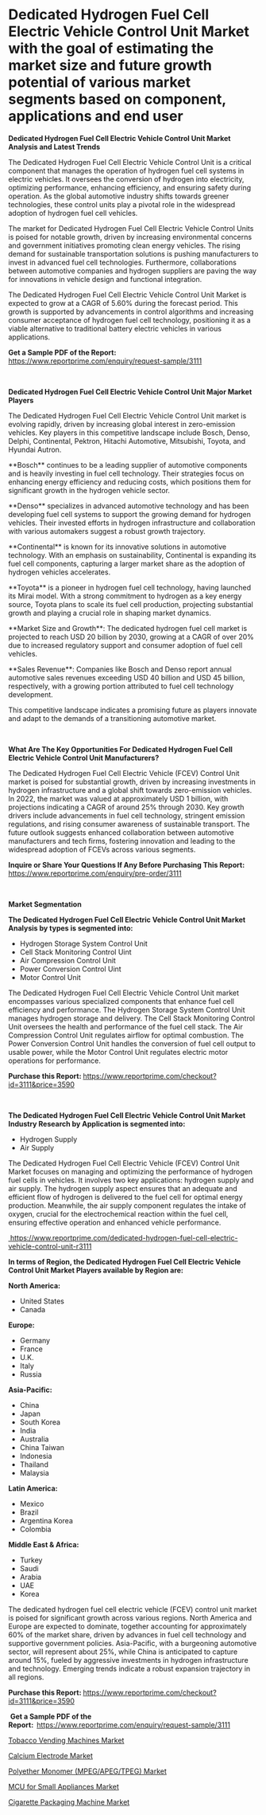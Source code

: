 <p><h1>Dedicated Hydrogen Fuel Cell Electric Vehicle Control Unit Market with the goal of estimating the market size and future growth potential of various market segments based on component, applications and end user</h1></p><p><strong>Dedicated Hydrogen Fuel Cell Electric Vehicle Control Unit Market Analysis and Latest Trends</strong></p>
<p><p>The Dedicated Hydrogen Fuel Cell Electric Vehicle Control Unit is a critical component that manages the operation of hydrogen fuel cell systems in electric vehicles. It oversees the conversion of hydrogen into electricity, optimizing performance, enhancing efficiency, and ensuring safety during operation. As the global automotive industry shifts towards greener technologies, these control units play a pivotal role in the widespread adoption of hydrogen fuel cell vehicles.</p><p>The market for Dedicated Hydrogen Fuel Cell Electric Vehicle Control Units is poised for notable growth, driven by increasing environmental concerns and government initiatives promoting clean energy vehicles. The rising demand for sustainable transportation solutions is pushing manufacturers to invest in advanced fuel cell technologies. Furthermore, collaborations between automotive companies and hydrogen suppliers are paving the way for innovations in vehicle design and functional integration.</p><p>The Dedicated Hydrogen Fuel Cell Electric Vehicle Control Unit Market is expected to grow at a CAGR of 5.60% during the forecast period. This growth is supported by advancements in control algorithms and increasing consumer acceptance of hydrogen fuel cell technology, positioning it as a viable alternative to traditional battery electric vehicles in various applications.</p></p>
<p><strong>Get a Sample PDF of the Report:&nbsp;</strong> <a href="https://www.reportprime.com/enquiry/request-sample/3111?utm_campaign=62&utm_medium=2&utm_source=Github&utm_content=ia&utm_term=18102024&utm_id=dedicated-hydrogen-fuel-cell-electric-vehicle-control-unit">https://www.reportprime.com/enquiry/request-sample/3111</a></p>
<p>&nbsp;</p>
<p><strong>Dedicated Hydrogen Fuel Cell Electric Vehicle Control Unit Major Market Players</strong></p>
<p><p>The Dedicated Hydrogen Fuel Cell Electric Vehicle Control Unit market is evolving rapidly, driven by increasing global interest in zero-emission vehicles. Key players in this competitive landscape include Bosch, Denso, Delphi, Continental, Pektron, Hitachi Automotive, Mitsubishi, Toyota, and Hyundai Autron.</p><p>**Bosch** continues to be a leading supplier of automotive components and is heavily investing in fuel cell technology. Their strategies focus on enhancing energy efficiency and reducing costs, which positions them for significant growth in the hydrogen vehicle sector.</p><p>**Denso** specializes in advanced automotive technology and has been developing fuel cell systems to support the growing demand for hydrogen vehicles. Their invested efforts in hydrogen infrastructure and collaboration with various automakers suggest a robust growth trajectory.</p><p>**Continental** is known for its innovative solutions in automotive technology. With an emphasis on sustainability, Continental is expanding its fuel cell components, capturing a larger market share as the adoption of hydrogen vehicles accelerates.</p><p>**Toyota** is a pioneer in hydrogen fuel cell technology, having launched its Mirai model. With a strong commitment to hydrogen as a key energy source, Toyota plans to scale its fuel cell production, projecting substantial growth and playing a crucial role in shaping market dynamics.</p><p>**Market Size and Growth**: The dedicated hydrogen fuel cell market is projected to reach USD 20 billion by 2030, growing at a CAGR of over 20% due to increased regulatory support and consumer adoption of fuel cell vehicles.</p><p>**Sales Revenue**: Companies like Bosch and Denso report annual automotive sales revenues exceeding USD 40 billion and USD 45 billion, respectively, with a growing portion attributed to fuel cell technology development.</p><p>This competitive landscape indicates a promising future as players innovate and adapt to the demands of a transitioning automotive market.</p></p>
<p>&nbsp;</p>
<p><strong>What Are The Key Opportunities For Dedicated Hydrogen Fuel Cell Electric Vehicle Control Unit Manufacturers?</strong></p>
<p><p>The Dedicated Hydrogen Fuel Cell Electric Vehicle (FCEV) Control Unit market is poised for substantial growth, driven by increasing investments in hydrogen infrastructure and a global shift towards zero-emission vehicles. In 2022, the market was valued at approximately USD 1 billion, with projections indicating a CAGR of around 25% through 2030. Key growth drivers include advancements in fuel cell technology, stringent emission regulations, and rising consumer awareness of sustainable transport. The future outlook suggests enhanced collaboration between automotive manufacturers and tech firms, fostering innovation and leading to the widespread adoption of FCEVs across various segments.</p></p>
<p><strong>Inquire or Share Your Questions If Any Before Purchasing This Report:</strong> <a href="https://www.reportprime.com/enquiry/pre-order/3111?utm_campaign=62&utm_medium=2&utm_source=Github&utm_content=ia&utm_term=18102024&utm_id=dedicated-hydrogen-fuel-cell-electric-vehicle-control-unit">https://www.reportprime.com/enquiry/pre-order/3111</a></p>
<p>&nbsp;</p>
<p><strong>Market Segmentation</strong></p>
<p><strong>The Dedicated Hydrogen Fuel Cell Electric Vehicle Control Unit Market Analysis by types is segmented into:</strong></p>
<p><ul><li>Hydrogen Storage System Control Unit</li><li>Cell Stack Monitoring Control Uint</li><li>Air Compression Control Unit</li><li>Power Conversion Control Uint</li><li>Motor Control Unit</li></ul></p>
<p><p>The Dedicated Hydrogen Fuel Cell Electric Vehicle Control Unit market encompasses various specialized components that enhance fuel cell efficiency and performance. The Hydrogen Storage System Control Unit manages hydrogen storage and delivery. The Cell Stack Monitoring Control Unit oversees the health and performance of the fuel cell stack. The Air Compression Control Unit regulates airflow for optimal combustion. The Power Conversion Control Unit handles the conversion of fuel cell output to usable power, while the Motor Control Unit regulates electric motor operations for performance.</p></p>
<p><strong>Purchase this Report:&nbsp;</strong><a href="https://www.reportprime.com/checkout?id=3111&price=3590&utm_campaign=62&utm_medium=2&utm_source=Github&utm_content=ia&utm_term=18102024&utm_id=dedicated-hydrogen-fuel-cell-electric-vehicle-control-unit">https://www.reportprime.com/checkout?id=3111&price=3590</a></p>
<p>&nbsp;</p>
<p><strong>The Dedicated Hydrogen Fuel Cell Electric Vehicle Control Unit Market Industry Research by Application is segmented into:</strong></p>
<p><ul><li>Hydrogen Supply</li><li>Air Supply</li></ul></p>
<p><p>The Dedicated Hydrogen Fuel Cell Electric Vehicle (FCEV) Control Unit Market focuses on managing and optimizing the performance of hydrogen fuel cells in vehicles. It involves two key applications: hydrogen supply and air supply. The hydrogen supply aspect ensures that an adequate and efficient flow of hydrogen is delivered to the fuel cell for optimal energy production. Meanwhile, the air supply component regulates the intake of oxygen, crucial for the electrochemical reaction within the fuel cell, ensuring effective operation and enhanced vehicle performance.</p></p>
<p><a href="https://www.reportprime.com/dedicated-hydrogen-fuel-cell-electric-vehicle-control-unit-r3111?utm_campaign=62&utm_medium=2&utm_source=Github&utm_content=ia&utm_term=18102024&utm_id=dedicated-hydrogen-fuel-cell-electric-vehicle-control-unit">&nbsp;https://www.reportprime.com/dedicated-hydrogen-fuel-cell-electric-vehicle-control-unit-r3111</a></p>
<p><strong>In terms of Region, the Dedicated Hydrogen Fuel Cell Electric Vehicle Control Unit Market Players available by Region are:</strong></p>
<p>
    <p> <strong> North America: </strong>
        <ul>
            <li>United States</li>
            <li>Canada</li>
        </ul>
        </p> 
    <p> <strong> Europe: </strong>
        <ul>
            <li>Germany</li>
            <li>France</li>
            <li>U.K.</li>
            <li>Italy</li>
            <li>Russia</li>
        </ul>
        </p> 
    <p> <strong> Asia-Pacific: </strong>
        <ul>
            <li>China</li>
            <li>Japan</li>
            <li>South Korea</li>
            <li>India</li>
            <li>Australia</li>
            <li>China Taiwan</li>
            <li>Indonesia</li>
            <li>Thailand</li>
            <li>Malaysia</li>
        </ul>
        </p> 
    <p> <strong> Latin America: </strong>
        <ul>
            <li>Mexico</li>
            <li>Brazil</li>
            <li>Argentina Korea</li>
            <li>Colombia</li>
        </ul>
        </p> 
    <p> <strong> Middle East & Africa: </strong>
        <ul>
            <li>Turkey</li>
            <li>Saudi</li>
            <li>Arabia</li>
            <li>UAE</li>
            <li>Korea</li>
        </ul>
    </p>
    </p>
<p><p>The dedicated hydrogen fuel cell electric vehicle (FCEV) control unit market is poised for significant growth across various regions. North America and Europe are expected to dominate, together accounting for approximately 60% of the market share, driven by advances in fuel cell technology and supportive government policies. Asia-Pacific, with a burgeoning automotive sector, will represent about 25%, while China is anticipated to capture around 15%, fueled by aggressive investments in hydrogen infrastructure and technology. Emerging trends indicate a robust expansion trajectory in all regions.</p></p>
<p><strong>Purchase this Report: </strong><a href="https://www.reportprime.com/checkout?id=3111&price=3590&utm_campaign=62&utm_medium=2&utm_source=Github&utm_content=ia&utm_term=18102024&utm_id=dedicated-hydrogen-fuel-cell-electric-vehicle-control-unit">https://www.reportprime.com/checkout?id=3111&price=3590</a></p>
<p>&nbsp;<strong>Get a Sample PDF of the Report:&nbsp;&nbsp;</strong><a href="https://www.reportprime.com/enquiry/request-sample/3111?utm_campaign=62&utm_medium=2&utm_source=Github&utm_content=ia&utm_term=18102024&utm_id=dedicated-hydrogen-fuel-cell-electric-vehicle-control-unit">https://www.reportprime.com/enquiry/request-sample/3111</a></p>
<p><strong></strong></p>
<p><p><a href="https://issuu.com/reportprime-2/docs/tobacco-vending-machines-market-siz_6ca1a36910f84b?utm_campaign=62&utm_medium=2&utm_source=Github&utm_content=ia&utm_term=18102024&utm_id=dedicated-hydrogen-fuel-cell-electric-vehicle-control-unit">Tobacco Vending Machines Market</a></p><p><a href="https://github.com/MCGEE-CRANECaitlyn/Market-Research-Report-List-1/blob/main/calcium-electrode-market.md?utm_campaign=62&utm_medium=2&utm_source=Github&utm_content=ia&utm_term=18102024&utm_id=dedicated-hydrogen-fuel-cell-electric-vehicle-control-unit">Calcium Electrode Market</a></p><p><a href="https://www.linkedin.com/pulse/strategic-market-insights-global-polyether-monomer-mpegapegtpeg-ll0zf?utm_campaign=62&utm_medium=2&utm_source=Github&utm_content=ia&utm_term=18102024&utm_id=dedicated-hydrogen-fuel-cell-electric-vehicle-control-unit">Polyether Monomer (MPEG/APEG/TPEG) Market</a></p><p><a href="https://github.com/abbiewimld/Market-Research-Report-List-1/blob/main/mcu-for-small-appliances-market.md?utm_campaign=62&utm_medium=2&utm_source=Github&utm_content=ia&utm_term=18102024&utm_id=dedicated-hydrogen-fuel-cell-electric-vehicle-control-unit">MCU for Small Appliances Market</a></p><p><a href="https://issuu.com/reportprime-2/docs/cigarette-packaging-machine-market-_b15fafa31f8ac6?utm_campaign=62&utm_medium=2&utm_source=Github&utm_content=ia&utm_term=18102024&utm_id=dedicated-hydrogen-fuel-cell-electric-vehicle-control-unit">Cigarette Packaging Machine Market</a></p></p>